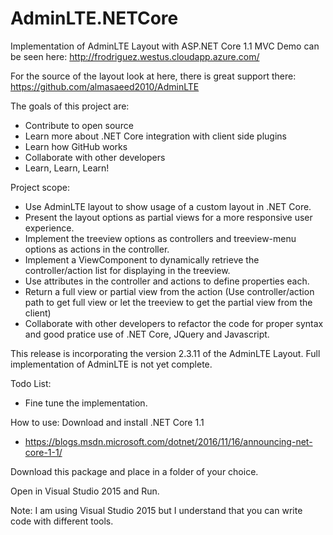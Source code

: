 # AdminLTE.NETCore
Implementation of AdminLTE Layout with ASP.NET Core 1.1 MVC
Demo can be seen here: http://frodriguez.westus.cloudapp.azure.com/

For the source of the layout look at here, there is great support there:
https://github.com/almasaeed2010/AdminLTE

The goals of this project are:
- Contribute to open source
- Learn more about .NET Core integration with client side plugins
- Learn how GitHub works
- Collaborate with other developers
- Learn, Learn, Learn!

Project scope:
- Use AdminLTE layout to show usage of a custom layout in .NET Core.
- Present the layout options as partial views for a more responsive user experience.
- Implement the treeview options as controllers and treeview-menu options as actions in the controller.
- Implement a ViewComponent to dynamically retrieve the controller/action list for displaying in the treeview.
- Use attributes in the controller and actions to define properties each.
- Return a full view or partial view from the action (Use controller/action path to get full view or let the treeview to get the partial view from the client)
- Collaborate with other developers to refactor the code for proper syntax and good pratice use of .NET Core, JQuery and Javascript.

This release is incorporating the version 2.3.11 of the AdminLTE Layout.
Full implementation of AdminLTE is not yet complete.

Todo List:
- Fine tune the implementation.

How to use:
Download and install .NET Core 1.1
- https://blogs.msdn.microsoft.com/dotnet/2016/11/16/announcing-net-core-1-1/

Download this package and place in a folder of your choice.

Open in Visual Studio 2015 and Run.

Note: I am using Visual Studio 2015 but I understand that you can write code with different tools.

